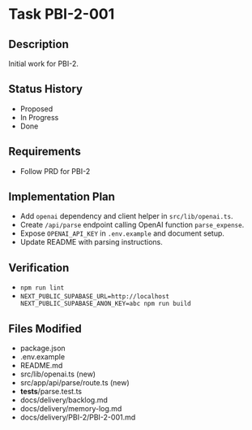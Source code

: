 # Task PBI-2-001

## Description
Initial work for PBI-2.

## Status History
- Proposed
- In Progress
- Done

## Requirements
- Follow PRD for PBI-2

## Implementation Plan
- Add `openai` dependency and client helper in `src/lib/openai.ts`.
- Create `/api/parse` endpoint calling OpenAI function `parse_expense`.
- Expose `OPENAI_API_KEY` in `.env.example` and document setup.
- Update README with parsing instructions.

## Verification
- `npm run lint`
- `NEXT_PUBLIC_SUPABASE_URL=http://localhost NEXT_PUBLIC_SUPABASE_ANON_KEY=abc npm run build`

## Files Modified
- package.json
- .env.example
- README.md
- src/lib/openai.ts (new)
- src/app/api/parse/route.ts (new)
- __tests__/parse.test.ts
- docs/delivery/backlog.md
- docs/delivery/memory-log.md
- docs/delivery/PBI-2/PBI-2-001.md
